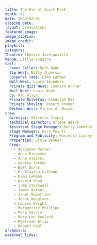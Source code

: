```yaml
---
title: The Eve of Saint Mark
month: 02
date: 1943-02-01
closing_date: 
layout: productions
featured_image: 
image_caption:
image_credit:
playbill: 
category: 
Theatre: Theatre Jacksonville
Venue: Little Theatre
cast:
  Jenet Feller: Beth Wade
  Zip West: Billy Anderson
  Corporal Tate: Elmo Lehman
  Nell West: Laura Saunders
  Private Qizz West: Leonard Archer
  Neil West: Lewis Wade
  Cy: Mac Ulsch
  Private Mulveroy: Randolph Mai
  Private Shevlin: Robert Dreher
  Deckman West: Victor A. Norman
crew:
  Director: Marcella Cisney
  Technical Director: Arlene Beach
  Assistant Stage Manager: Betty Cummins
  Stage Manager: Mary Poyntz
  Program and Publicity: Marcella Cisney
  Properties: Elsie Behner
  Crew:
    - Adrienne Parker
    - Anna Bingamen
    - Anne Steifel
    - Audrey Jordan
    - Bill Burns
    - E. Clayton Calhoun
    - Elmo Lehman
    - Harold Shad
    - Irma Stockwell
    - James Arthur
    - Janet Robertson
    - Jesse Hoagland
    - Louise Wright
    - Marguerite Phillips
    - Mary Garcia
    - Mary Lee Rowland
    - Myerreah Ellis
    - Robert Paul
orchestra:
external_links:
---
```



